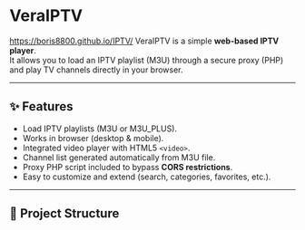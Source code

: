 # VeraIPTV
https://boris8800.github.io/IPTV/
VeraIPTV is a simple **web-based IPTV player**.  
It allows you to load an IPTV playlist (M3U) through a secure proxy (PHP) and play TV channels directly in your browser.  

---

## ✨ Features
- Load IPTV playlists (M3U or M3U_PLUS).
- Works in browser (desktop & mobile).
- Integrated video player with HTML5 `<video>`.
- Channel list generated automatically from M3U file.
- Proxy PHP script included to bypass **CORS restrictions**.
- Easy to customize and extend (search, categories, favorites, etc.).

---

## 📂 Project Structure
